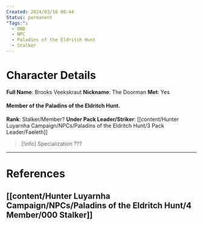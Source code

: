 ```yaml
---
Created: 2024/03/16 00:44
Status: permanent
"Tags:":
  - DND
  - NPC
  - Paladins of the Eldritch Hunt
  - Stalker
---
```

# Character Details
**Full Name**: Brooks Veekskraut
**Nickname**: The Doorman
**Met**: Yes
#### Member of the Paladins of the Eldritch Hunt.
**Rank**: Stalker/Member?
**Under Pack Leader/Striker**: [[content/Hunter Luyarnha Campaign/NPCs/Paladins of the Eldritch Hunt/3 Pack Leader/Faeleth]]

> [!info] Specialization
???

---
# References
## [[content/Hunter Luyarnha Campaign/NPCs/Paladins of the Eldritch Hunt/4 Member/000 Stalker]]